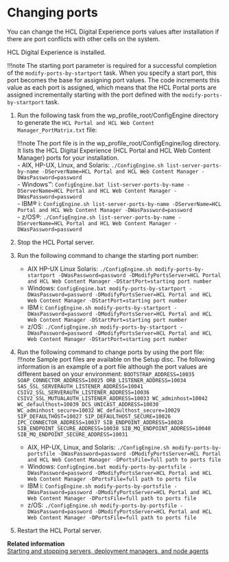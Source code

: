 # Changing ports

You can change the HCL Digital Experience ports values after installation if there are port conflicts with other cells on the system.

HCL Digital Experience is installed.

!!!note
    The starting port parameter is required for a successful completion of the `modify-ports-by-startport` task. When you specify a start port, this port becomes the base for assigning port values. The code increments this value as each port is assigned, which means that the HCL Portal ports are assigned incrementally starting with the port defined with the `modify-ports-by-startport` task.

1.  Run the following task from the wp_profile_root/ConfigEngine directory to generate the `HCL Portal and HCL Web Content Manager_PortMatrix.txt` file:

    !!!note
        The port file is in the wp_profile_root/ConfigEngine/log directory. It lists the HCL Digital Experience (HCL Portal and HCL Web Content Manager) ports for your installation. <br>-   AIX, HP-UX, Linux, and Solaris: `./ConfigEngine.sh list-server-ports-by-name -DServerName=HCL Portal and HCL Web Content Manager -DWasPassword=password` <br> -   Windows™: `ConfigEngine.bat list-server-ports-by-name -DServerName=HCL Portal and HCL Web Content Manager -DWasPassword=password` <br> -   IBM® i: `ConfigEngine.sh list-server-ports-by-name -DServerName=HCL Portal and HCL Web Content Manager -DWasPassword=password` <br> -   z/OS®: `./ConfigEngine.sh list-server-ports-by-name -DServerName=HCL Portal and HCL Web Content Manager -DWasPassword=password`

2.  Stop the HCL Portal server.

3.  Run the following command to change the starting port number:

    -   AIX HP-UX Linux Solaris: `./ConfigEngine.sh modify-ports-by-startport -DWasPassword=password -DModifyPortsServer=HCL Portal and HCL Web Content Manager -DStartPort=starting port number`
    -   Windows: `ConfigEngine.bat modify-ports-by-startport -DWasPassword=password -DModifyPortsServer=HCL Portal and HCL Web Content Manager -DStartPort=starting port number`
    -   IBM i: `ConfigEngine.sh modify-ports-by-startport -DWasPassword=password -DModifyPortsServer=HCL Portal and HCL Web Content Manager -DStartPort=starting port number`
    -   z/OS: `./ConfigEngine.sh modify-ports-by-startport -DWasPassword=password -DModifyPortsServer=HCL Portal and HCL Web Content Manager -DStartPort=starting port number`

4.  Run the following command to change ports by using the port file:
    !!!note
        Sample port files are available on the Setup disc. The following information is an example of a port file although the port values are different based on your environment:
            ```
            BOOTSTRAP_ADDRESS=10035
            SOAP_CONNECTOR_ADDRESS=10025
            ORB_LISTENER_ADDRESS=10034 
            SAS_SSL_SERVERAUTH_LISTENER_ADDRESS=10041
            CSIV2_SSL_SERVERAUTH_LISTENER_ADDRESS=10036
            CSIV2_SSL_MUTUALAUTH_LISTENER_ADDRESS=10033
            WC_adminhost=10042
            WC_defaulthost=10039
            DCS_UNICAST_ADDRESS=10030
            WC_adminhost_secure=10032
            WC_defaulthost_secure=10029
            SIP_DEFAULTHOST=10027
            SIP_DEFAULTHOST_SECURE=10026
            IPC_CONNECTOR_ADDRESS=10037
            SIB_ENDPOINT_ADDRESS=10028
            SIB_ENDPOINT_SECURE_ADDRESS=10038
            SIB_MQ_ENDPOINT_ADDRESS=10040
            SIB_MQ_ENDPOINT_SECURE_ADDRESS=10031
            ```

    -   AIX, HP-UX, Linux, and Solaris: `./ConfigEngine.sh modify-ports-by-portsfile -DWasPassword=password -DModifyPortsServer=HCL Portal and HCL Web Content Manager -DPortsFile=full path to ports file`
    -   Windows: `ConfigEngine.bat modify-ports-by-portsfile -DWasPassword=password -DModifyPortsServer=HCL Portal and HCL Web Content Manager -DPortsFile=full path to ports file`
    -   IBM i: `ConfigEngine.sh modify-ports-by-portsfile -DWasPassword=password -DModifyPortsServer=HCL Portal and HCL Web Content Manager -DPortsFile=full path to ports file`
    -   z/OS: `./ConfigEngine.sh modify-ports-by-portsfile -DWasPassword=password -DModifyPortsServer=HCL Portal and HCL Web Content Manager -DPortsFile=full path to ports file`

5.  Restart the HCL Portal server.

**Related information**  
[Starting and stopping servers, deployment managers, and node agents](../manage/stopstart.md)

